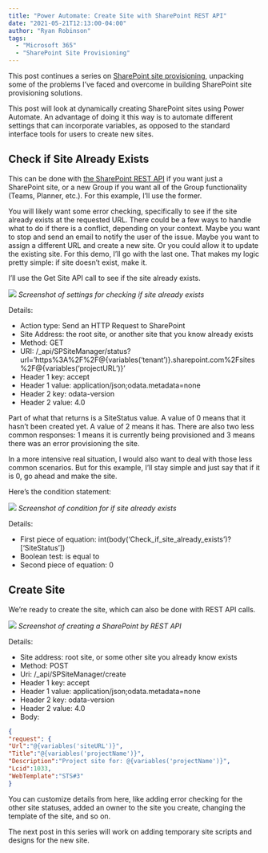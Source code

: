 ```yaml
---
title: "Power Automate: Create Site with SharePoint REST API"
date: "2021-05-21T12:13:00-04:00"
author: "Ryan Robinson"
tags:
  - "Microsoft 365"
  - "SharePoint Site Provisioning"
---
```


This post continues a series on [SharePoint site provisioning](/tags/sharepoint-site-provisioning/), unpacking some of the problems I’ve faced and overcome in building SharePoint site provisioning solutions.

This post will look at dynamically creating SharePoint sites using Power Automate. An advantage of doing it this way is to automate different settings that can incorporate variables, as opposed to the standard interface tools for users to create new sites.

## Check if Site Already Exists

This can be done with [the SharePoint REST API](https://docs.microsoft.com/en-us/sharepoint/dev/apis/site-creation-rest) if you want just a SharePoint site, or a new Group if you want all of the Group functionality (Teams, Planner, etc.). For this example, I’ll use the former.

You will likely want some error checking, specifically to see if the site already exists at the requested URL. There could be a few ways to handle what to do if there is a conflict, depending on your context. Maybe you want to stop and send an email to notify the user of the issue. Maybe you want to assign a different URL and create a new site. Or you could allow it to update the existing site. For this demo, I’ll go with the last one. That makes my logic pretty simple: if site doesn’t exist, make it.

I’ll use the Get Site API call to see if the site already exists.

![](/assets/img/2021/05/Check-if-site-already-exists.png)
_Screenshot of settings for checking if site already exists_

Details:

- Action type: Send an HTTP Request to SharePoint
- Site Address: the root site, or another site that you know already exists
- Method: GET
- URI: /\_api/SPSiteManager/status?url=’https%3A%2F%2F@{variables(‘tenant’)}.sharepoint.com%2Fsites%2F@{variables(‘projectURL’)}’
- Header 1 key: accept
- Header 1 value: application/json;odata.metadata=none
- Header 2 key: odata-version
- Header 2 value: 4.0

Part of what that returns is a SiteStatus value. A value of 0 means that it hasn’t been created yet. A value of 2 means it has. There are also two less common responses: 1 means it is currently being provisioned and 3 means there was an error provisioning the site.

In a more intensive real situation, I would also want to deal with those less common scenarios. But for this example, I’ll stay simple and just say that if it is 0, go ahead and make the site.

Here’s the condition statement:

![](/assets/img/2021/05/If-Site-Exists.png)
_Screenshot of condition for if site already exists_

Details:

- First piece of equation: int(body(‘Check_if_site_already_exists’)?\[‘SiteStatus’\])
- Boolean test: is equal to
- Second piece of equation: 0

## Create Site

We’re ready to create the site, which can also be done with REST API calls.

![](/assets/img/2021/05/Create-site.png)
_Screenshot of creating a SharePoint by REST API_

Details:

- Site address: root site, or some other site you already know exists
- Method: POST
- Uri: /\_api/SPSiteManager/create
- Header 1 key: accept
- Header 1 value: application/json;odata.metadata=none
- Header 2 key: odata-version
- Header 2 value: 4.0
- Body:

````json
{
"request": {
"Url":"@{variables('siteURL')}",
"Title":"@{variables('projectName')}",
"Description":"Project site for: @{variables('projectName')}",
"Lcid":1033,
"WebTemplate":"STS#3"
}
````

You can customize details from here, like adding error checking for the other site statuses, added an owner to the site you create, changing the template of the site, and so on.

The next post in this series will work on adding temporary site scripts and designs for the new site.
